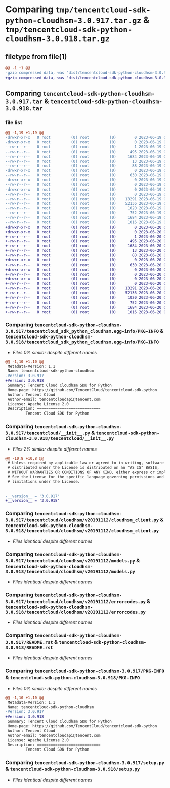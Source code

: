 # Comparing `tmp/tencentcloud-sdk-python-cloudhsm-3.0.917.tar.gz` & `tmp/tencentcloud-sdk-python-cloudhsm-3.0.918.tar.gz`

## filetype from file(1)

```diff
@@ -1 +1 @@
-gzip compressed data, was "dist/tencentcloud-sdk-python-cloudhsm-3.0.917.tar", last modified: Mon Jun 19 00:21:31 2023, max compression
+gzip compressed data, was "dist/tencentcloud-sdk-python-cloudhsm-3.0.918.tar", last modified: Tue Jun 20 02:37:00 2023, max compression
```

## Comparing `tencentcloud-sdk-python-cloudhsm-3.0.917.tar` & `tencentcloud-sdk-python-cloudhsm-3.0.918.tar`

### file list

```diff
@@ -1,19 +1,19 @@
-drwxr-xr-x   0 root         (0) root         (0)        0 2023-06-19 00:21:31.000000 tencentcloud-sdk-python-cloudhsm-3.0.917/
-drwxr-xr-x   0 root         (0) root         (0)        0 2023-06-19 00:21:31.000000 tencentcloud-sdk-python-cloudhsm-3.0.917/tencentcloud_sdk_python_cloudhsm.egg-info/
--rw-r--r--   0 root         (0) root         (0)        1 2023-06-19 00:21:31.000000 tencentcloud-sdk-python-cloudhsm-3.0.917/tencentcloud_sdk_python_cloudhsm.egg-info/dependency_links.txt
--rw-r--r--   0 root         (0) root         (0)      495 2023-06-19 00:21:31.000000 tencentcloud-sdk-python-cloudhsm-3.0.917/tencentcloud_sdk_python_cloudhsm.egg-info/SOURCES.txt
--rw-r--r--   0 root         (0) root         (0)     1684 2023-06-19 00:21:31.000000 tencentcloud-sdk-python-cloudhsm-3.0.917/tencentcloud_sdk_python_cloudhsm.egg-info/PKG-INFO
--rw-r--r--   0 root         (0) root         (0)       13 2023-06-19 00:21:31.000000 tencentcloud-sdk-python-cloudhsm-3.0.917/tencentcloud_sdk_python_cloudhsm.egg-info/top_level.txt
--rw-r--r--   0 root         (0) root         (0)       88 2023-06-19 00:21:31.000000 tencentcloud-sdk-python-cloudhsm-3.0.917/setup.cfg
-drwxr-xr-x   0 root         (0) root         (0)        0 2023-06-19 00:21:31.000000 tencentcloud-sdk-python-cloudhsm-3.0.917/tencentcloud/
--rw-r--r--   0 root         (0) root         (0)      630 2023-06-19 00:21:31.000000 tencentcloud-sdk-python-cloudhsm-3.0.917/tencentcloud/__init__.py
-drwxr-xr-x   0 root         (0) root         (0)        0 2023-06-19 00:21:31.000000 tencentcloud-sdk-python-cloudhsm-3.0.917/tencentcloud/cloudhsm/
--rw-r--r--   0 root         (0) root         (0)        0 2023-06-19 00:21:31.000000 tencentcloud-sdk-python-cloudhsm-3.0.917/tencentcloud/cloudhsm/__init__.py
-drwxr-xr-x   0 root         (0) root         (0)        0 2023-06-19 00:21:31.000000 tencentcloud-sdk-python-cloudhsm-3.0.917/tencentcloud/cloudhsm/v20191112/
--rw-r--r--   0 root         (0) root         (0)        0 2023-06-19 00:21:31.000000 tencentcloud-sdk-python-cloudhsm-3.0.917/tencentcloud/cloudhsm/v20191112/__init__.py
--rw-r--r--   0 root         (0) root         (0)    13291 2023-06-19 00:21:31.000000 tencentcloud-sdk-python-cloudhsm-3.0.917/tencentcloud/cloudhsm/v20191112/cloudhsm_client.py
--rw-r--r--   0 root         (0) root         (0)    52136 2023-06-19 00:21:31.000000 tencentcloud-sdk-python-cloudhsm-3.0.917/tencentcloud/cloudhsm/v20191112/models.py
--rw-r--r--   0 root         (0) root         (0)     1020 2023-06-19 00:21:31.000000 tencentcloud-sdk-python-cloudhsm-3.0.917/tencentcloud/cloudhsm/v20191112/errorcodes.py
--rw-r--r--   0 root         (0) root         (0)      752 2023-06-19 00:21:31.000000 tencentcloud-sdk-python-cloudhsm-3.0.917/README.rst
--rw-r--r--   0 root         (0) root         (0)     1684 2023-06-19 00:21:31.000000 tencentcloud-sdk-python-cloudhsm-3.0.917/PKG-INFO
--rw-r--r--   0 root         (0) root         (0)     1016 2023-06-19 00:21:31.000000 tencentcloud-sdk-python-cloudhsm-3.0.917/setup.py
+drwxr-xr-x   0 root         (0) root         (0)        0 2023-06-20 02:37:00.000000 tencentcloud-sdk-python-cloudhsm-3.0.918/
+drwxr-xr-x   0 root         (0) root         (0)        0 2023-06-20 02:37:00.000000 tencentcloud-sdk-python-cloudhsm-3.0.918/tencentcloud_sdk_python_cloudhsm.egg-info/
+-rw-r--r--   0 root         (0) root         (0)        1 2023-06-20 02:37:00.000000 tencentcloud-sdk-python-cloudhsm-3.0.918/tencentcloud_sdk_python_cloudhsm.egg-info/dependency_links.txt
+-rw-r--r--   0 root         (0) root         (0)      495 2023-06-20 02:37:00.000000 tencentcloud-sdk-python-cloudhsm-3.0.918/tencentcloud_sdk_python_cloudhsm.egg-info/SOURCES.txt
+-rw-r--r--   0 root         (0) root         (0)     1684 2023-06-20 02:37:00.000000 tencentcloud-sdk-python-cloudhsm-3.0.918/tencentcloud_sdk_python_cloudhsm.egg-info/PKG-INFO
+-rw-r--r--   0 root         (0) root         (0)       13 2023-06-20 02:37:00.000000 tencentcloud-sdk-python-cloudhsm-3.0.918/tencentcloud_sdk_python_cloudhsm.egg-info/top_level.txt
+-rw-r--r--   0 root         (0) root         (0)       88 2023-06-20 02:37:00.000000 tencentcloud-sdk-python-cloudhsm-3.0.918/setup.cfg
+drwxr-xr-x   0 root         (0) root         (0)        0 2023-06-20 02:37:00.000000 tencentcloud-sdk-python-cloudhsm-3.0.918/tencentcloud/
+-rw-r--r--   0 root         (0) root         (0)      630 2023-06-20 02:37:00.000000 tencentcloud-sdk-python-cloudhsm-3.0.918/tencentcloud/__init__.py
+drwxr-xr-x   0 root         (0) root         (0)        0 2023-06-20 02:37:00.000000 tencentcloud-sdk-python-cloudhsm-3.0.918/tencentcloud/cloudhsm/
+-rw-r--r--   0 root         (0) root         (0)        0 2023-06-20 02:37:00.000000 tencentcloud-sdk-python-cloudhsm-3.0.918/tencentcloud/cloudhsm/__init__.py
+drwxr-xr-x   0 root         (0) root         (0)        0 2023-06-20 02:37:00.000000 tencentcloud-sdk-python-cloudhsm-3.0.918/tencentcloud/cloudhsm/v20191112/
+-rw-r--r--   0 root         (0) root         (0)        0 2023-06-20 02:37:00.000000 tencentcloud-sdk-python-cloudhsm-3.0.918/tencentcloud/cloudhsm/v20191112/__init__.py
+-rw-r--r--   0 root         (0) root         (0)    13291 2023-06-20 02:37:00.000000 tencentcloud-sdk-python-cloudhsm-3.0.918/tencentcloud/cloudhsm/v20191112/cloudhsm_client.py
+-rw-r--r--   0 root         (0) root         (0)    52136 2023-06-20 02:37:00.000000 tencentcloud-sdk-python-cloudhsm-3.0.918/tencentcloud/cloudhsm/v20191112/models.py
+-rw-r--r--   0 root         (0) root         (0)     1020 2023-06-20 02:37:00.000000 tencentcloud-sdk-python-cloudhsm-3.0.918/tencentcloud/cloudhsm/v20191112/errorcodes.py
+-rw-r--r--   0 root         (0) root         (0)      752 2023-06-20 02:37:00.000000 tencentcloud-sdk-python-cloudhsm-3.0.918/README.rst
+-rw-r--r--   0 root         (0) root         (0)     1684 2023-06-20 02:37:00.000000 tencentcloud-sdk-python-cloudhsm-3.0.918/PKG-INFO
+-rw-r--r--   0 root         (0) root         (0)     1016 2023-06-20 02:37:00.000000 tencentcloud-sdk-python-cloudhsm-3.0.918/setup.py
```

### Comparing `tencentcloud-sdk-python-cloudhsm-3.0.917/tencentcloud_sdk_python_cloudhsm.egg-info/PKG-INFO` & `tencentcloud-sdk-python-cloudhsm-3.0.918/tencentcloud_sdk_python_cloudhsm.egg-info/PKG-INFO`

 * *Files 0% similar despite different names*

```diff
@@ -1,10 +1,10 @@
 Metadata-Version: 1.1
 Name: tencentcloud-sdk-python-cloudhsm
-Version: 3.0.917
+Version: 3.0.918
 Summary: Tencent Cloud Cloudhsm SDK for Python
 Home-page: https://github.com/TencentCloud/tencentcloud-sdk-python
 Author: Tencent Cloud
 Author-email: tencentcloudapi@tencent.com
 License: Apache License 2.0
 Description: ============================
         Tencent Cloud SDK for Python
```

### Comparing `tencentcloud-sdk-python-cloudhsm-3.0.917/tencentcloud/__init__.py` & `tencentcloud-sdk-python-cloudhsm-3.0.918/tencentcloud/__init__.py`

 * *Files 2% similar despite different names*

```diff
@@ -10,8 +10,8 @@
 # Unless required by applicable law or agreed to in writing, software
 # distributed under the License is distributed on an "AS IS" BASIS,
 # WITHOUT WARRANTIES OR CONDITIONS OF ANY KIND, either express or implied.
 # See the License for the specific language governing permissions and
 # limitations under the License.
 
 
-__version__ = '3.0.917'
+__version__ = '3.0.918'
```

### Comparing `tencentcloud-sdk-python-cloudhsm-3.0.917/tencentcloud/cloudhsm/v20191112/cloudhsm_client.py` & `tencentcloud-sdk-python-cloudhsm-3.0.918/tencentcloud/cloudhsm/v20191112/cloudhsm_client.py`

 * *Files identical despite different names*

### Comparing `tencentcloud-sdk-python-cloudhsm-3.0.917/tencentcloud/cloudhsm/v20191112/models.py` & `tencentcloud-sdk-python-cloudhsm-3.0.918/tencentcloud/cloudhsm/v20191112/models.py`

 * *Files identical despite different names*

### Comparing `tencentcloud-sdk-python-cloudhsm-3.0.917/tencentcloud/cloudhsm/v20191112/errorcodes.py` & `tencentcloud-sdk-python-cloudhsm-3.0.918/tencentcloud/cloudhsm/v20191112/errorcodes.py`

 * *Files identical despite different names*

### Comparing `tencentcloud-sdk-python-cloudhsm-3.0.917/README.rst` & `tencentcloud-sdk-python-cloudhsm-3.0.918/README.rst`

 * *Files identical despite different names*

### Comparing `tencentcloud-sdk-python-cloudhsm-3.0.917/PKG-INFO` & `tencentcloud-sdk-python-cloudhsm-3.0.918/PKG-INFO`

 * *Files 0% similar despite different names*

```diff
@@ -1,10 +1,10 @@
 Metadata-Version: 1.1
 Name: tencentcloud-sdk-python-cloudhsm
-Version: 3.0.917
+Version: 3.0.918
 Summary: Tencent Cloud Cloudhsm SDK for Python
 Home-page: https://github.com/TencentCloud/tencentcloud-sdk-python
 Author: Tencent Cloud
 Author-email: tencentcloudapi@tencent.com
 License: Apache License 2.0
 Description: ============================
         Tencent Cloud SDK for Python
```

### Comparing `tencentcloud-sdk-python-cloudhsm-3.0.917/setup.py` & `tencentcloud-sdk-python-cloudhsm-3.0.918/setup.py`

 * *Files identical despite different names*

